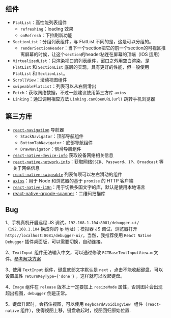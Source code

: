 ## 组件

- `FlatList`：高性能列表组件
  - `refreshing`：loading 效果
  - `onRefresh`：下拉刷新功能
- `SectionList`：分组列表组件，与 FlatList 不同的是，这是可以分组的。
  - `renderSectionHeader`：当下一个section把它的前一个section的可视区推离屏幕的时候，让这个`section`的header粘连在屏幕的顶端（IOS 适用）
- `VirtualizedList`：只渲染视口的列表组件，窗口之外用空白渲染，是 `FlatList` 和 `SectionList` 底层的实现，具有更好的性能，但一般使用 `FlatList` 和 `SectionList`。
- `ScrollView`：滚动视图组件
- `swipeableFlatList`：列表可以从右侧滑出
- `Fetch`：获取网络数据，不过一般建议使用第三方库 `axios`
- `Linking`：通过调用相应方法 `Linking.canOpenURL(url)` 跳转手机浏览器

## 第三方库

- [`react-navigation`](https://reactnavigation.org/docs/en/getting-started.html) 导航器
  - `StackNavigator`：顶部导航组件
  - `BottomTabNavigator`：底部导航组件
  - `DrawNavigator`：侧滑导航组件
- [`react-native-device-info`](https://github.com/pusherman/react-native-network-info) 获取设备网络相关信息
- [`react-native-network-info`](https://github.com/pusherman/react-native-network-info)：获取网络`SSID`、`Password`、`IP`、`Broadcast` 等关于网络信息
- [`react-native-swipeable`](https://github.com/jshanson7/react-native-swipeable) 列表每项可以左右滑动的组件
- [`axios`](https://github.com/axios/axios)：用于 Node 和浏览器的基于 `promise` 的 HTTP 客户端
- [`react-native-i18n`](https://github.com/AlexanderZaytsev/react-native-i18n)：用于切换多国文字的库，默认是使用本地语言
- [react-native-qrcode-scanner](https://github.com/moaazsidat/react-native-qrcode-scanner)：二维码扫描库

## Bug

1、手机真机开启远程 JS 调试，`192.168.1.104:8081/debugger-ui/`（`192.168.1.104` 换成你的 ip 地址）；模拟器 JS 调试，浏览器打开`http://localhost:8081/debugger-ui/`。当然，我推荐使用 `React Native Debugger` 插件桌面版，可以需要切换，自动连接。

2、`TextInput` 组件无法输入中文，可以通过修改 `RCTBaseTextInputView.m` 文件。[参考解决方案](https://github.com/facebook/react-native/commit/892212bad2daadd373f4be241e4cd9889b0a1005)

3、使用 `TextInput` 组件，键盘底部文字默认是 `next` ，点击不能收起键盘，可以设置属性 `returnKeyType={'done'}` ，这样就可以收起键盘。

4、`Image` 组件在 `release` 版本上一定要加上 `resizeMode` 属性，否则图片会出现超出视图，`debugger` 倒是正常。

5、键盘升起时，会挡住视图，可以使用 `KeyboardAvoidingView ` 组件（`react-native` 组件），使得视图上移，键盘收起时，视图回归原始位置.
